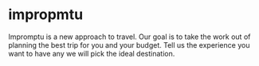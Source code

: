 # impropmtu

Impromptu is a new approach to travel. Our goal is to take the work out of planning the best trip for you and your budget. Tell us the experience you want to have any we will pick the ideal destination.
